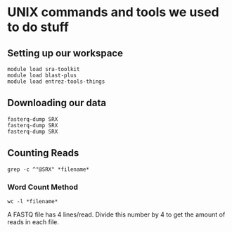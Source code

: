 # UNIX commands and tools we used to do stuff

## Setting up our workspace

```
module load sra-toolkit
module load blast-plus
module load entrez-tools-things
```

## Downloading our data

```
fasterq-dump SRX
fasterq-dump SRX
fasterq-dump SRX
```
## Counting Reads
```grep -c ^"@SRX" *filename*```

### Word Count Method

``` wc -l *filename* ```

A FASTQ file has 4 lines/read. Divide this number by 4 to get the amount of reads in each file. 
